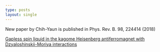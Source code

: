 ```yaml
---
type: posts
layout: single
---
```


New paper by Chih-Yaun is published in Phys. Rev. B. 98, 224414 (2018)

[Gapless spin liquid in the kagome Heisenberg antiferromagnet with Dzyaloshinskii-Moriya interactions](https://journals.aps.org/prb/abstract/10.1103/PhysRevB.98.224414?fbclid=IwAR0-klhpFInVFF7Oem7N0xIjqONSENHQM8jZaR_dehx7MDAdg-tg8YvSFFU)
